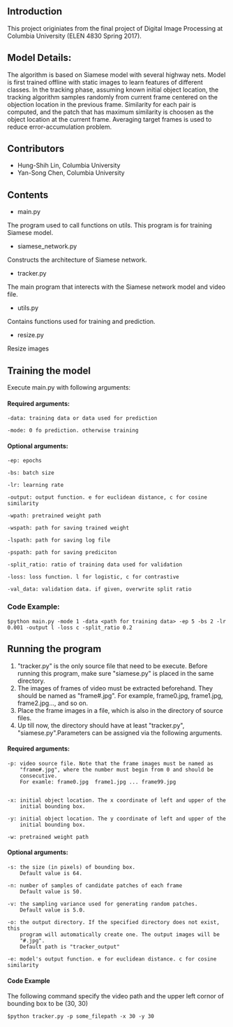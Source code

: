 ## Introduction
This project originiates from the final project of Digital Image Processing at Columbia University (ELEN 4830 Spring 2017).

## Model Details:
The algorithm is based on Siamese model with several highway nets. Model is first trained offline with
static images to learn features of different classes. In the tracking phase, assuming known initial object location, the tracking algorithm samples randomly from current frame centered on the objection location in the previous frame. Similarity for each pair is computed, and the patch that has maximum similarity is choosen as the object location at the current frame. Averaging target frames is used to reduce error-accumulation problem. 

## Contributors
* Hung-Shih Lin,  Columbia University
* Yan-Song Chen,  Columbia University

## Contents

* main.py

The program used to call functions on utils. This program is for training Siamese model.

* siamese_network.py

Constructs the architecture of Siamese network.

* tracker.py

The main program that interects with the Siamese network model and video file.

* utils.py

Contains functions used for training and prediction.

* resize.py

Resize images

## Training the model
Execute main.py with following arguments:

#### Required arguments: 
    -data: training data or data used for prediction

    -mode: 0 fo prediction. otherwise training

#### Optional arguments:
    -ep: epochs
    
    -bs: batch size
    
    -lr: learning rate
    
    -output: output function. e for euclidean distance, c for cosine similarity
    
    -wpath: pretrained weight path
    
    -wspath: path for saving trained weight
    
    -lspath: path for saving log file
    
    -pspath: path for saving prediciton
    
    -split_ratio: ratio of training data used for validation
    
    -loss: loss function. l for logistic, c for contrastive
    
    -val_data: validation data. if given, overwrite split ratio

### Code Example:
    $python main.py -mode 1 -data <path for training data> -ep 5 -bs 2 -lr 0.001 -output l -loss c -split_ratio 0.2

## Running the program
1. "tracker.py" is the only source file that need to be execute. Before running
this program, make sure "siamese.py" is placed in the same directory.
2. The images of frames of video must be extracted beforehand. They should be
named as "frame#.jpg". For example, frame0.jpg, frame1.jpg, frame2.jpg..., and so on.
3. Place the frame images in a file, which is also in the directory of source files.
4. Up till now, the directory should have at least "tracker.py", "siamese.py".Parameters can be assigned via the following arguments.

#### Required arguments:
    -p: video source file. Note that the frame images must be named as 
        "frame#.jpg", where the number must begin from 0 and should be 
        consecutive. 
        For examle: frame0.jpg  frame1.jpg ... frame99.jpg


    -x: initial object location. The x coordinate of left and upper of the 
        initial bounding box.

    -y: initial object location. The y coordinate of left and upper of the
        initial bounding box.

    -w: pretrained weight path


#### Optional arguments:
    -s: the size (in pixels) of bounding box. 
        Default value is 64.

    -n: number of samples of candidate patches of each frame
        Default value is 50.

    -v: the sampling variance used for generating random patches.
        Default value is 5.0.

    -o: the output directory. If the specified directory does not exist, this
        program will automatically create one. The output images will be
        "#.jpg".
        Default path is "tracker_output"

    -e: model's output function. e for euclidean distance. c for cosine similarity

#### Code Example
The following command specify the video path and the upper left cornor of bounding 
box to be (30, 30)

    $python tracker.py -p some_filepath -x 30 -y 30 
